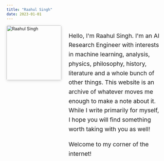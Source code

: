 ```yaml
---
title: "Raahul Singh"
date: 2023-01-01
---
```


<style>
  .container {
    max-width: 60rem !important; /* Match the theme's --content-width variable */
  }
  main, .home-section, .markdown-content {
    max-width: 60rem !important;
  }
  
  /* Reduce the number of horizontal lines */
  hr, .section-header {
    border-bottom: none;
  }
</style>

<div style="margin-bottom: 2rem;">
  <div style="display: flex; align-items: flex-start; gap: 1.5rem; margin-bottom: 0;">
    <img src="/images/profile.jpg" alt="Raahul Singh" style="width: 180px; border-radius: 4px; box-shadow: 0 2px 10px rgba(0,0,0,0.15); flex-shrink: 0;">
    <div style="align-self: center; flex: 1; min-width: 0;">
      <p style="font-size: 1.2rem; line-height: 1.6; margin-right: 0;">Hello, I'm Raahul Singh. I'm an AI Research Engineer with interests in machine learning, analysis, physics, philosophy, history, literature and a whole bunch of other things.
      This website is an archive of whatever moves me enough to make a note about it. While I write primarily for myself, I hope you will find something worth taking with you as well!
      </p>
      <p style="font-size: 1.2rem; line-height: 1.6; margin-right: 0;">Welcome to my corner of the internet!</p>
    </div>
  </div>
</div>

<!-- The Recent Content section will be automatically added by the theme below -->
